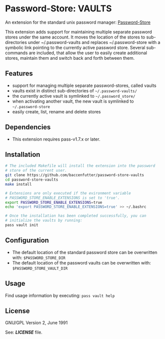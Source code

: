 # Password-Store: VAULTS

An extension for the standard unix password manager:
[Password-Store](https://git.zx2c4.com/password-store)

This extension adds support for maintaining multiple separate password stores
under the same account.
It moves the location of the stores to sub-directories under ~/.password-vaults
and replaces ~/.password-store with a symbolic link pointing to the currently
active password store.
Several sub-commands are included, that allow the user to easily create
additional stores, maintain them and switch back and forth between them.

## Features

- support for managing multiple separate password-stores, called vaults
- vaults exist in distinct sub-directories of `~/.password-vaults/`
- the currently active vault is symlinked to `~/.password_store/`
- when activating another vault, the new vault is symlinked to
  `~/.password-store`
- easily create, list, rename and delete stores

## Dependencies

- This extension requires pass-v1.7.x or later.

## Installation

```bash
# The included Makefile will install the extension into the password
# store of the current user.
git clone https://github.com/baccenfutter/password-store-vaults
cd password-store-vaults
make install

# Extensions are only executed if the evironment variable
# PASSWORD_STORE_ENABLE_EXTENSIONS is set to 'true'.
export PASSWORD_STORE_ENABLE_EXTENSIONS=true
echo 'export PASSWORD_STORE_ENABLE_EXTENSIONS=true' >> ~/.bashrc

# Once the installation has been completed successfully, you can
# initialize the vaults by running:
pass vault init
```

## Configuration

- The default location of the standard password store can be overwritten with:
  `$PASSWORD_STORE_DIR`
- The default location of the password vaults can be overwritten with:
  `$PASSWORD_STORE_VAULT_DIR`

## Usage

Find usage information by executing: `pass vault help`

## License

GNU/GPL Version 2, June 1991

See: ***LICENSE*** file.
